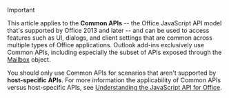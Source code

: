 > [!IMPORTANT]
> This article applies to the **Common APIs** -- the Office JavaScript API model that's supported by Office 2013 and later -- and can be used to access features such as UI, dialogs, and client settings that are common across multiple types of Office applications. Outlook add-ins exclusively use Common APIs, including especially the subset of APIs exposed through the [Mailbox](/javascript/api/outlook/Office.mailbox) object. 
> 
> You should only use Common APIs for scenarios that aren't supported by **host-specific APIs**. For more information the applicability of Common APIs versus host-specific APIs, see [Understanding the JavaScript API for Office](../develop/understanding-the-javascript-api-for-office.md).